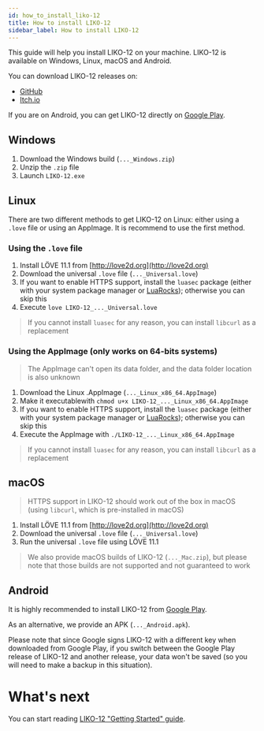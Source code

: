 ```yaml
---
id: how_to_install_liko-12
title: How to install LIKO-12
sidebar_label: How to install LIKO-12
---
```


This guide will help you install LIKO-12 on your machine. LIKO-12 is available
on Windows, Linux, macOS and Android.

You can download LIKO-12 releases on:

* [GitHub](https://github.com/LIKO-12/LIKO-12/releases)
* [Itch.io](https://ramilego4game.itch.io/liko12)

If you are on Android, you can get LIKO-12 directly on [Google Play](https://play.google.com/store/apps/details?id=me.ramilego4game.liko12).

## Windows

1. Download the Windows build (`..._Windows.zip`)
2. Unzip the `.zip` file
3. Launch `LIKO-12.exe`

## Linux

There are two different methods to get LIKO-12 on Linux: either using a `.love`
file or using an AppImage. It is recommend to use the first method.

### Using the `.love` file

1. Install LÖVE 11.1 from [http://love2d.org](http://love2d.org)
2. Download the universal `.love` file (`..._Universal.love`)
3. If you want to enable HTTPS support, install the `luasec` package (either
   with your system package manager or [LuaRocks](https://luarocks.org/));
   otherwise you can skip this
4. Execute `love LIKO-12_..._Universal.love`

> If you cannot install `luasec` for any reason, you can install `libcurl` as a
> replacement

### Using the AppImage (only works on 64-bits systems)

> The AppImage can't open its data folder, and the data folder location is also
> unknown

1. Download the Linux .AppImage (`..._Linux_x86_64.AppImage`)
2. Make it executablewith `chmod u+x LIKO-12_..._Linux_x86_64.AppImage`
3. If you want to enable HTTPS support, install the `luasec` package (either
   with your system package manager or [LuaRocks](https://luarocks.org/));
   otherwise you can skip this
4. Execute the AppImage with `./LIKO-12_..._Linux_x86_64.AppImage`

> If you cannot install `luasec` for any reason, you can install `libcurl` as a
> replacement

## macOS

> HTTPS support in LIKO-12 should work out of the box in macOS (using
> `libcurl`, which is pre-installed in macOS)

1. Install LÖVE 11.1 from [http://love2d.org](http://love2d.org)
2. Download the universal `.love` file (`..._Universal.love`)
3. Run the universal `.love` file using LÖVE 11.1

> We also provide macOS builds of LIKO-12 (`..._Mac.zip`), but please note that
> those builds are not supported and not guaranteed to work

## Android


It is highly recommended to install LIKO-12 from [Google Play](https://play.google.com/store/apps/details?id=me.ramilego4game.liko12).

As an alternative, we provide an APK (`..._Android.apk`).

Please note that since Google signs LIKO-12 with a different key when downloaded
from Google Play, if you switch between the Google Play release of LIKO-12 and
another release, your data won't be saved (so you will need to make a backup in
this situation).

# What's next

You can start reading [LIKO-12 "Getting Started" guide](./getting_started.md).

